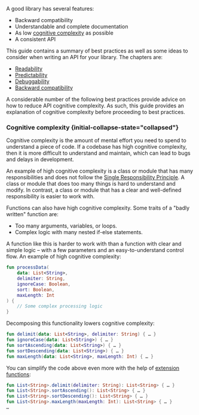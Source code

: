 [//]: # (title: Introduction)

A good library has several features:
* Backward compatibility
* Understandable and complete documentation
* As low [cognitive complexity](#cognitive-complexity) as possible
* A consistent API

This guide contains a summary of best practices as well as some ideas to consider when writing an API for your library. 
The chapters are:
* [Readability](jvm-api-guidelines-readability.md)
* [Predictability](jvm-api-guidelines-predictability.md)
* [Debuggability](jvm-api-guidelines-debuggability.md)
* [Backward compatibility](jvm-api-guidelines-backward-compatibility.md)

A considerable number of the following best practices provide advice on how to reduce API cognitive complexity. As such, 
this guide provides an explanation of cognitive complexity before proceeding to best practices.

### Cognitive complexity {initial-collapse-state="collapsed"}

Cognitive complexity is the amount of mental effort you need to spend to understand a piece of code. If a codebase has 
high cognitive complexity, then it is more difficult to understand and maintain, which can lead to bugs and delays in development.

An example of high cognitive complexity is a class or module that has many responsibilities and does not follow 
the [Single Responsibility Principle](https://en.wikipedia.org/wiki/Single-responsibility_principle). 
A class or module that does too many things is hard to understand and modify. In contrast, a class or module that has 
a clear and well-defined responsibility is easier to work with.

Functions can also have high cognitive complexity. Some traits of a "badly written" function are:
* Too many arguments, variables, or loops.
* Complex logic with many nested if-else statements.

A function like this is harder to work with than a function with clear and simple logic – with a few parameters 
and an easy-to-understand control flow.
An example of high cognitive complexity:

```kotlin
fun processData(
    data: List<String>,
    delimiter: String,
    ignoreCase: Boolean,
    sort: Boolean,
    maxLength: Int
) {
    // Some complex processing logic
}
```

Decomposing this functionality lowers cognitive complexity:

```kotlin
fun delimit(data: List<String>, delimiter: String) { … }
fun ignoreCase(data: List<String>) { … }
fun sortAscending(data: List<String>) { … }
fun sortDescending(data: List<String>) { … }
fun maxLength(data: List<String>, maxLength: Int) { … }
```

You can simplify the code above even more with the help of [extension functions](https://kotlinlang.org/docs/extensions.html):
```kotlin
fun List<String>.delimit(delimiter: String): List<String> { … }
fun List<String>.sortAscending(): List<String> { … }
fun List<String>.sortDescending(): List<String> { … }
fun List<String>.maxLength(maxLength: Int): List<String> { … }
…
```
